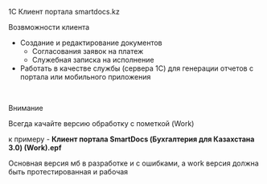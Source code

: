 <p>1С Клиент портала smartdocs.kz</p
<p>Возвможности клиента</p>
<ul>   
	<li>Создание и редактирование документов
		<ul>
			<li>Согласования заявок на платеж</li>
			<li>Служебная записка на исполнение</li>
		</ul>
	</li>
	<li>Работать в качестве службы (сервера 1С) для генерации отчетов с портала или мобильного приложения</li>
</ul>
<br/>
<p>Внимание</p>
<p>Всегда качайте версию обработку с пометкой (Work)</p>
<p>к примеру - <strong>Клиент портала SmartDocs (Бухгалтерия для Казахстана 3.0) (Work).epf</strong></p>
<p>Основная версия мб в разработке и с ошибками, а work версия должна быть протестированная и рабочая</p>

